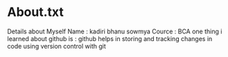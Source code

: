 # About.txt
Details about Myself
Name : kadiri bhanu sowmya
Cource : BCA
one thing i learned about github is :
github helps in storing and tracking changes in code using version control with git 

